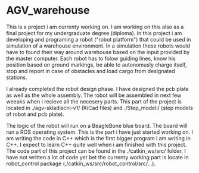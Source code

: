 # AGV_warehouse

This is a project i am currenty working on. I am working on this also as a final project for my undergraduate degree (diploma). In this project i am developing and programing a robot ("robot platform") that could be used in simulation of a warehouse environment. In a simulation these robots would have to found their way around warehouse based on the input provided by the master computer. Each robot has to folow guiding lines, know his position based on ground markings, be able to autonomusly charge itself, stop and report in case of obstacles and load cargo from designated stations. 

I already completed the robot design phase. I have designed the pcb plate as well as the whole assembly. The robot will be assembled in next few weeaks when i recieve all the necesery parts. This part of the project is located in ./agv-skladiscni-v1/ (KiCad files) and ./Step_modeli/ (step models of robot and pcb plate).

The logic of the robot will run on a BeagleBone blue board. The board will run a ROS operating system. This is the part i have just started working on. I am writing the code in C++ which is the first bigger program i am writing in C++. I expect to learn C++ quite well when i am finished with this project. The code part of this project can be found in the ./catkin_ws/src/ folder. I have not written a lot of code yet bet the currenty working part is locate in robot_control package (./catkin_ws/src/robot_control/src/...).
